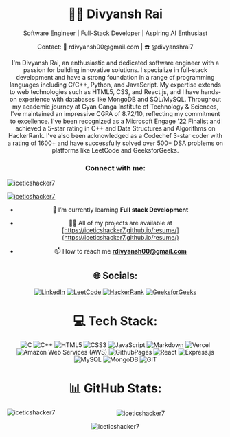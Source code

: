 <div align="center">
    <h1>👨‍💻 Divyansh Rai</h1>
    <p>Software Engineer | Full-Stack Developer | Aspiring AI Enthusiast</p>
    <p>Contact: 📧 rdivyansh00@gmail.com | ☎️ @divyanshrai7 </p>
    <p align="center">
        I'm Divyansh Rai, an enthusiastic and dedicated software engineer with a passion for building innovative solutions. I specialize in full-stack development and have a strong foundation in a range of programming languages including C/C++, Python, and JavaScript. My expertise extends to web technologies such as HTML5, CSS, and React.js, and I have hands-on experience with databases like MongoDB and SQL/MySQL.
        Throughout my academic journey at Gyan Ganga Institute of Technology & Sciences, I've maintained an impressive CGPA of 8.72/10, reflecting my commitment to excellence. I've been recognized as a Microsoft Engage '22 Finalist and achieved a 5-star rating in C++ and Data Structures and Algorithms on HackerRank. I've also been acknowledged as a Codechef 3-star coder with a rating of 1600+ and have successfully solved over 500+ DSA problems on platforms like LeetCode and GeeksforGeeks.
        </p>
    </p>
    <h3>Connect with me:</h3>
    <p align="center">
<p align="left"> <img src="https://komarev.com/ghpvc/?username=iceticshacker7&label=Profile%20views&color=0e75b6&style=flat" alt="iceticshacker7" /> </p>

<p align="left"> <a href="https://github.com/ryo-ma/github-profile-trophy"><img src="https://github-profile-trophy.vercel.app/?username=iceticshacker7" alt="iceticshacker7" /></a> </p>

- 🌱 I’m currently learning **Full stack Development**

- 👨‍💻 All of my projects are available at [https://iceticshacker7.github.io/resume/](https://iceticshacker7.github.io/resume/)

- 📫 How to reach me **rdivyansh00@gmail.com**

## 🌐 Socials:
[![LinkedIn](https://img.shields.io/badge/LinkedIn-%230077B5.svg?logo=linkedin&logoColor=white)](https://linkedin.com/in/divyanshrai7) [![LeetCode](https://img.shields.io/badge/LeetCode-FFA116?logo=leetcode&logoColor=white)](https://leetcode.com/divyanshrai7/)
[![HackerRank](https://img.shields.io/badge/HackerRank-2EC866?logo=hackerrank&logoColor=white)](https://www.hackerrank.com/profile/divyansh_rai_cs1)
[![GeeksforGeeks](https://img.shields.io/badge/GeeksforGeeks-43A047?logo=geeksforgeeks&logoColor=white)](https://auth.geeksforgeeks.org/user/iceandcfvoo)

# 💻 Tech Stack:
![C](https://img.shields.io/badge/c-%2300599C.svg?style=for-the-badge&logo=c&logoColor=white) ![C++](https://img.shields.io/badge/c++-%2300599C.svg?style=for-the-badge&logo=c%2B%2B&logoColor=white) ![HTML5](https://img.shields.io/badge/html5-%23E34F26.svg?style=for-the-badge&logo=html5&logoColor=white) ![CSS3](https://img.shields.io/badge/css3-%231572B6.svg?style=for-the-badge&logo=css3&logoColor=white) ![JavaScript](https://img.shields.io/badge/javascript-%23323330.svg?style=for-the-badge&logo=javascript&logoColor=%23F7DF1E)  ![Markdown](https://img.shields.io/badge/markdown-%23000000.svg?style=for-the-badge&logo=markdown&logoColor=white) ![Vercel](https://img.shields.io/badge/vercel-%23000000.svg?style=for-the-badge&logo=vercel&logoColor=white) ![Amazon Web Services (AWS)](https://img.shields.io/badge/AWS-%23232F3E.svg?style=for-the-badge&logo=amazonaws&logoColor=white) ![GithubPages](https://img.shields.io/badge/github%20pages-121013?style=for-the-badge&logo=github&logoColor=white) ![React](https://img.shields.io/badge/react-%2320232a.svg?style=for-the-badge&logo=react&logoColor=%2361DAFB) ![Express.js](https://img.shields.io/badge/express.js-%23404d59.svg?style=for-the-badge&logo=express&logoColor=%2361DAFB) ![MySQL](https://img.shields.io/badge/mysql-%2300000f.svg?style=for-the-badge&logo=mysql&logoColor=white) ![MongoDB](https://img.shields.io/badge/MongoDB-%234ea94b.svg?style=for-the-badge&logo=mongodb&logoColor=white) ![GIT](https://img.shields.io/badge/Git-fc6d26?style=for-the-badge&logo=git&logoColor=white)

# 📊 GitHub Stats:
<p><img align="left" src="https://github-readme-stats.vercel.app/api/top-langs?username=iceticshacker7&show_icons=true&locale=en&layout=compact" alt="iceticshacker7" /></p>

<p>&nbsp;<img align="center" src="https://github-readme-stats.vercel.app/api?username=iceticshacker7&show_icons=true&locale=en" alt="iceticshacker7" /></p>

<p><img align="center" src="https://github-readme-streak-stats.herokuapp.com/?user=iceticshacker7&" alt="iceticshacker7" /></p>
</div>
